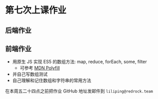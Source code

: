 # 第七次上课作业

## 后端作业



## 前端作业

+ 用原生 JS 实现 ES5 的数组方法: map, reduce, forEach, some, filter
    - 可参考 [MDN Polyfill](https://developer.mozilla.org/zh-CN/docs/Web/JavaScript/Reference/Global_Objects/Array/forEach#%E5%85%BC%E5%AE%B9%E6%97%A7%E7%8E%AF%E5%A2%83%EF%BC%88Polyfill%EF%BC%89)
+ 并自己写数组测试
+ 自己理解和记住数组和字符串的常用方法


在本周五二十四点之前把作业 GitHub 地址发邮件到 `liliping@redrock.team`